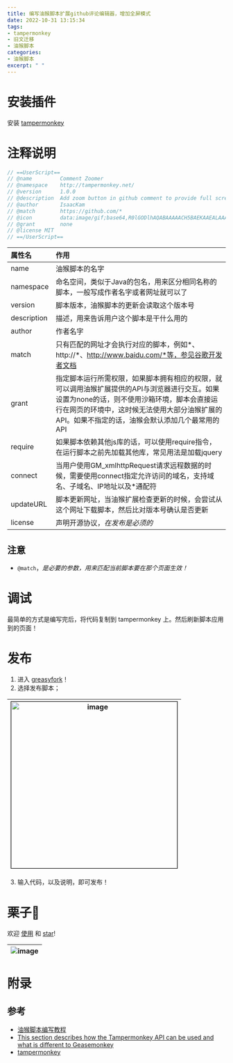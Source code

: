 ```yaml
---
title: 编写油猴脚本扩展github评论编辑器，增加全屏模式
date: 2022-10-31 13:15:34
tags:
- tampermonkey
- 旧文迁移
- 油猴脚本
categories:
- 油猴脚本
excerpt: " "
---
```


# 安装插件

安装 [tampermonkey](https://www.tampermonkey.net/index.php?version=4.18.0&ext=dhdg&show=dhdg#)

# 注释说明

```js
// ==UserScript==
// @name         Comment Zoomer
// @namespace    http://tampermonkey.net/
// @version      1.0.0
// @description  Add zoom button in github comment to provide full screen mode, allowing you to write comments more elegantly
// @author       IsaacKam
// @match        https://github.com/*
// @icon         data:image/gif;base64,R0lGODlhAQABAAAAACH5BAEKAAEALAAAAAABAAEAAAICTAEAOw==
// @grant        none
// @license MIT
// ==/UserScript==
```

属性名 | 作用
:-- | :--
name | 油猴脚本的名字
namespace | 命名空间，类似于Java的包名，用来区分相同名称的脚本，一般写成作者名字或者网址就可以了 |  
version | 脚本版本，油猴脚本的更新会读取这个版本号
description | 描述，用来告诉用户这个脚本是干什么用的
author | 作者名字
match | 只有匹配的网址才会执行对应的脚本，例如*、http://*、http://www.baidu.com/*等，参见谷歌开发者文档
grant | 指定脚本运行所需权限，如果脚本拥有相应的权限，就可以调用油猴扩展提供的API与浏览器进行交互。如果设置为none的话，则不使用沙箱环境，脚本会直接运行在网页的环境中，这时候无法使用大部分油猴扩展的API。如果不指定的话，油猴会默认添加几个最常用的API
require | 如果脚本依赖其他js库的话，可以使用require指令，在运行脚本之前先加载其他库，常见用法是加载jquery
connect | 当用户使用GM_xmlhttpRequest请求远程数据的时候，需要使用connect指定允许访问的域名，支持域名、子域名、IP地址以及*通配符
updateURL | 脚本更新网址，当油猴扩展检查更新的时候，会尝试从这个网址下载脚本，然后比对版本号确认是否更新
license | 声明开源协议，*在发布是必须的*

## 注意

- `@match`，*是必要的参数，用来匹配当前脚本要在那个页面生效！*

# 调试

最简单的方式是编写完后，将代码复制到 tampermonkey 上。然后刷新脚本应用到的页面！

# 发布

1. 进入 [greasyfork](https://greasyfork.org/en)！
2. 选择发布脚本；

| <img width="383" alt="image" style="border: 1px solid black;" src="https://user-images.githubusercontent.com/25907273/198898570-20993ce2-6890-4583-9583-018500c99b1e.png"> |
| -------- |

3. 输入代码，以及说明，即可发布！

# 栗子🌰

欢迎 [使用](https://greasyfork.org/en/scripts/453950-comment-zoomer) 和 [star](https://github.com/isaaxite/comment_zoomer)!

| ![image](https://user-images.githubusercontent.com/25907273/198898702-ac29ff5d-7cbf-4086-a8d5-6ea28db837f4.png) |
| -------- |



# 附录

## 参考

- [油猴脚本编写教程](https://segmentfault.com/a/1190000021654926)
- [This section describes how the Tampermonkey API can be used and what is different to Geasemonkey](https://www.tampermonkey.net/documentation.php)
- [tampermonkey](https://www.tampermonkey.net/index.php?version=4.18.0&ext=dhdg&show=dhdg#)
